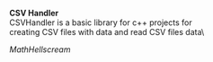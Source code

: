 **CSV Handler** \
CSVHandler is a basic library for c++ projects for\
creating CSV files with data and read CSV files data\

_MathHellscream_